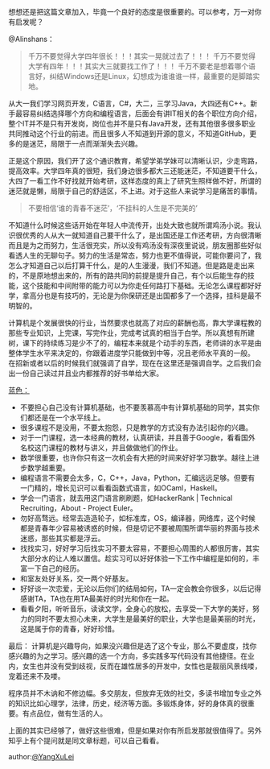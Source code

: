 想想还是把这篇文章加入，毕竟一个良好的态度是很重要的。可以参考，万一对你有启发呢？

@Alinshans：
>千万不要觉得大学四年很长！！！其实一晃就过去了！！！
千万不要觉得大学有四年！！！其实大三就要找工作了！！！
千万不要老是想着哪个语言好，纠结Windows还是Linux，幻想成为谁谁谁一样，最重要的是脚踏实地。  

从大一我们学习网页开发，C语言，C#，大二，三学习Java，大四还有C++。新手最容易纠结选择哪个方向和编程语言，后面会有讲IT相关的各个职位方向介绍，整个IT并不是只有开发岗，岗位也并不是只有Java开发，还有其他很多很多职业共同推动这个行业的前进。而且很多人不知道到开源的意义，不知道GitHub，更多的是迷茫，局限于一点而渐渐失去兴趣。

正是这个原因，我们开了这个通识教育，希望学弟学妹可以清晰认识，少走弯路，提高效率。大学四年真的很短，我们身边很多都大三还能迷茫，不知道要干什么，大四了一看工作不好找就开始考研，这样态度的真上了研究生照样做不好，所谓的迷茫就是懒，局限于自己的舒适区，不上进。对于这些人来说学习是痛苦的事情。
>不要相信‘谁的青春不迷茫’，‘不挂科的人生是不完美的’  

不知道什么时候这些话开始在年轻人中流传开，出处大致也就所谓鸡汤小说。我认识很优秀的人从大一就知道自己要干什么了，是出国还是工作还考研，方向很清晰而且是为之而努力，生活很充实，所以没有鸡汤没有深夜里说说，朋友圈那些好似看透人生的无聊句子。努力的生活是常态，努力也更不值得说，可能你要问了，我怎么才知道自己以后打算干什么，是的人生漫漫，我们不知道。但是路是走出来的，不是原地想出来的，所有的路共同的前提是提升自己，有个以后能生存的技能，这个技能和中间附带的能力可以为你走任何路打下基础。无论怎么课程都好好学，拿高分也是有技巧的，无论是为你保研还是出国都多了一个选择，挂科是最不明智的。

计算机是个发展很快的行业，当然要求也就高了对应的薪酬也高，靠大学课程教的那些专业知识，上完课，写完作业，完成考试真的相当于白学。所以真想有所建树，课下的持续练习是少不了的，编程本来就是个动手的东西，老师讲的水平是由整体学生水平来决定的，你跟着进度学只能做到中等，况且老师水平真的一般。 在招新或者以后的时候我们就强调了自学，现在在这里还是强调自学。之后我们会出一份自己读过并且业内都推荐的好书单给大家。


[蓝色：](https://www.zhihu.com/question/50312449/answer/120653369)

>
- 不要担心自己没有计算机基础，也不要羡慕高中有计算机基础的同学，其实你们都还是在一个水平线上。
- 很多课程不是没用，不要太抱怨，只是教学的方式没有办法引起你的兴趣。
- 对于一门课程，选一本经典的教材，认真研读，并且善于Google，看看国外名校这门课程的教材与讲义，并且做做他们的作业。
- 数学很重要，也许你只有这一次机会有大把的时间来好好学习数学。越往上进步数学越重要。
- 编程语言不需要会太多，C，C++，Java，Python，汇编远远足够。但要有一门精的，增长见识可以看看函数式语言，如OCaml，Haskell。
- 学会一门语言，就去用这门语言刷刷题，如HackerRank | Technical Recruiting，About - Project Euler。
- 勿好高骛远。经常去造造轮子，如标准库，OS，编译器，网络库，这个时候都是青春年少容易被诱惑的时候，但是切记不要被周围所谓华丽的界面与技术迷惑，那些其实都是浮云。
- 找找实习，好好学习后找实习不要太容易，不要担心周围的人都很厉害，其实大部分水的让人难以置信。趁实习可以好好体验一下工作中编程是如何的，丰富一下自己的经历。
- 和室友处好关系，交一两个好基友。
- 好好谈一次恋爱，无论以后你们的结局如何，TA一定会教会你很多，以后记得感谢TA，TA也在用TA最美好的时光和你在一起。
- 看看夕阳，听听音乐，读读文学，全身心的放松，去享受一下大学的美好，努力的同时不要太担心未来，大学生是最美好的职业，大学也是最美丽的时光，这是属于你的青春，好好珍惜。


最后：
计算机是兴趣导向，如果没兴趣但是选了这个专业，那么不要虚度，找你感兴趣的为之学习。感兴趣的选一个方向，多实践多写代码没有其他捷径。在业内，女生也并没有受到歧视，反而在雄性居多的开发中，女性也是靓丽风景线喽，宠着还来不及喽。

程序员并不木讷和不修边幅。多交朋友，但放弃无效的社交，多读书增加专业之外的知识比如心理学，法律，历史，经济等方面。多锻炼身体，好的身体真的很重要。有点品位，做有生活的人。

上面的其实已经够了，做好这些很难，但是如果对你有所启发那就很值得了。另外知乎上有个提问就是同文章标题，可以自己看看。

author:[@YangXuLei](http://www.github.com/Yangxulei)


